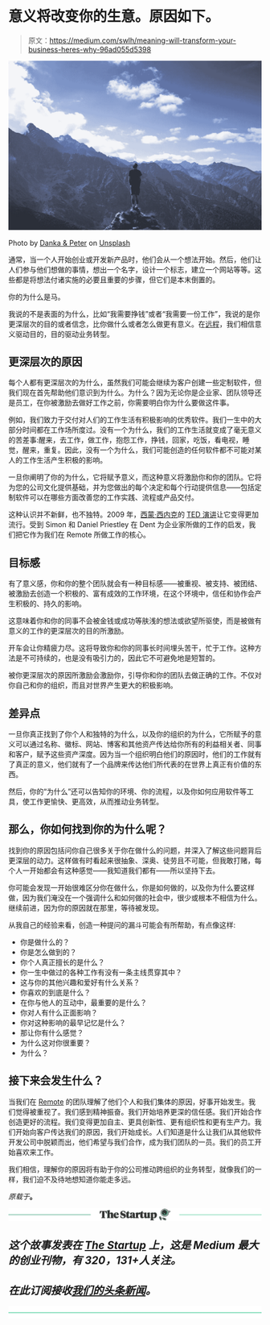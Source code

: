# 意义将改变你的生意。原因如下。

> 原文：<https://medium.com/swlh/meaning-will-transform-your-business-heres-why-96ad055d5398>

![](img/ca6561a13807af26458017bca7272214.png)

Photo by [Danka & Peter](https://unsplash.com/photos/L0o1RfQuPUY?utm_source=unsplash&utm_medium=referral&utm_content=creditCopyText) on [Unsplash](https://unsplash.com/search/photos/searching?utm_source=unsplash&utm_medium=referral&utm_content=creditCopyText)

通常，当一个人开始创业或开发新产品时，他们会从一个想法开始。然后，他们让人们参与他们想做的事情，想出一个名字，设计一个标志，建立一个网站等等。这些都是将想法付诸实施的必要且重要的步骤，但它们是本末倒置的。

你的为什么是马。

我说的不是表面的为什么，比如“我需要挣钱”或者“我需要一份工作”，我说的是你更深层次的目的或者信念，比你做什么或者怎么做更有意义。在[远程](https://remote.online/)，我们相信意义驱动目的，目的驱动业务转型。

## 更深层次的原因

每个人都有更深层次的为什么，虽然我们可能会继续为客户创建一些定制软件，但我们现在首先帮助他们意识到为什么。为什么？因为无论你是企业家、团队领导还是员工，在你被激励去做好工作之前，你需要明白你为什么要做这件事。

例如，我们致力于交付对人们的工作生活有积极影响的优秀软件。我们一生中的大部分时间都在工作场所度过。没有一个为什么，我们的工作生活就变成了毫无意义的苦差事:醒来，去工作，做工作，抱怨工作，挣钱，回家，吃饭，看电视，睡觉，醒来，重复。因此，没有一个为什么，我们可能创造的任何软件都不可能对某人的工作生活产生积极的影响。

一旦你阐明了你的为什么，它将赋予意义，而这种意义将激励你和你的团队。它将为您的公司文化提供基础，并为您做出的每个决定和每个行动提供信息——包括定制软件可以在哪些方面改善您的工作实践、流程或产品交付。

这种认识并不新鲜，也不独特。2009 年，[西蒙·西内克](https://startwithwhy.com/)的 [TED 演讲](https://www.ted.com/talks/simon_sinek_how_great_leaders_inspire_action)让它变得更加流行。受到 Simon 和 Daniel Priestley 在 Dent 为企业家所做的工作的启发，我们把它作为我们在 Remote 所做工作的核心。

## 目标感

有了意义感，你和你的整个团队就会有一种目标感——被重视、被支持、被团结、被激励去创造一个积极的、富有成效的工作环境，在这个环境中，信任和协作会产生积极的、持久的影响。

这意味着你和你的同事不会被金钱或成功等肤浅的想法或欲望所驱使，而是被做有意义的工作的更深层次的目的所激励。

开车会让你精疲力尽。这将导致你和你的同事长时间埋头苦干，忙于工作。这种方法是不可持续的，也是没有吸引力的，因此它不可避免地是短暂的。

被你更深层次的原因所激励会激励你，引导你和你的团队去做正确的工作。不仅对你自己和你的组织，而且对世界产生更大的积极影响。

## 差异点

一旦你真正找到了你个人和独特的为什么，以及你的组织的为什么，它所赋予的意义可以通过名称、徽标、网站、博客和其他资产传达给你所有的利益相关者、同事和客户，赋予这些资产深度。因为当一个组织明白他们的原因时，他们的工作就有了真正的意义，他们就有了一个品牌来传达他们所代表的在世界上真正有价值的东西。

然后，你的“为什么”还可以告知你的环境、你的流程，以及你如何应用软件等工具，使工作更愉快、更高效，从而推动业务转型。

## 那么，你如何找到你的为什么呢？

找到你的原因包括问你自己很多关于你在做什么的问题，并深入了解这些问题背后更深层的动力。这样做有时看起来很抽象、深奥、徒劳且不可能，但我敢打赌，每个人一开始都会有这种感觉——我知道我们都有——所以坚持下去。

你可能会发现一开始很难区分你在做什么，你是如何做的，以及你为什么要这样做，因为我们淹没在一个强调什么和如何做的社会中，很少或根本不相信为什么。继续前进，因为你的原因就在那里，等待被发现。

从我自己的经验来看，创造一种提问的漏斗可能会有所帮助，有点像这样:

*   你是做什么的？
*   你是怎么做到的？
*   你个人真正擅长的是什么？
*   你一生中做过的各种工作有没有一条主线贯穿其中？
*   这与你的其他兴趣和爱好有什么关系？
*   你喜欢的到底是什么？
*   在你与他人的互动中，最重要的是什么？
*   你对人有什么正面影响？
*   你对这种影响的最早记忆是什么？
*   那让你有什么感觉？
*   为什么这对你很重要？
*   为什么？

## 接下来会发生什么？

当我们在 [Remote](https://remote.online/) 的团队理解了他们个人和我们集体的原因，好事开始发生。我们觉得被重视了。我们感到精神振奋。我们开始培养更深的信任感。我们开始合作创造更好的流程。我们变得更加自主、更具创新性、更有组织性和更有生产力。我们开始向客户传达我们的原因，我们开始成长。人们知道是什么让我们从其他软件开发公司中脱颖而出，他们希望与我们合作，成为我们团队的一员。我们的员工开始喜欢来工作。

我们相信，理解你的原因将有助于你的公司推动跨组织的业务转型，就像我们的一样，我们迫不及待地想知道你能走多远。

*原载于*[](https://remote.online/journal/meaning-will-transform-your-business-here-s-why)**。**

*[![](img/308a8d84fb9b2fab43d66c117fcc4bb4.png)](https://medium.com/swlh)*

## *这个故事发表在 [The Startup](https://medium.com/swlh) 上，这是 Medium 最大的创业刊物，有 320，131+人关注。*

## *在此订阅接收[我们的头条新闻](http://growthsupply.com/the-startup-newsletter/)。*

*[![](img/b0164736ea17a63403e660de5dedf91a.png)](https://medium.com/swlh)*